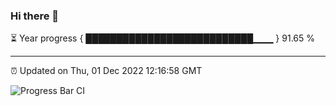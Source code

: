 ### Hi there 👋

⏳ Year progress { ███████████████████████████▁▁▁ } 91.65 %

---

⏰ Updated on Thu, 01 Dec 2022 12:16:58 GMT

![Progress Bar CI](https://github.com/Shyam-Makwana/GitHub-Actions-Demo/workflows/Progress%20Bar%20CI/badge.svg)
